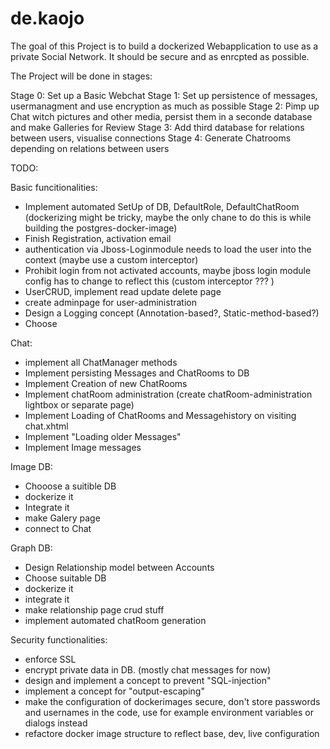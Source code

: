 # de.kaojo
The goal of this Project is to build a dockerized Webapplication to use as a private Social Network. It should be secure and as enrcpted as possible.

The Project will be done in stages:

Stage 0: Set up a Basic Webchat
Stage 1: Set up persistence of messages, usermanagment and use encryption as much as possible
Stage 2: Pimp up Chat witch pictures and other media, persist them in a seconde database and make Galleries for Review
Stage 3: Add third database for relations between users, visualise connections
Stage 4: Generate Chatrooms depending on relations between users

TODO:

Basic funcitionalities:
* Implement automated SetUp of DB, DefaultRole, DefaultChatRoom (dockerizing might be tricky, maybe the only chane to do this is while building the postgres-docker-image)
* Finish Registration, activation email
* authentication via Jboss-Loginmodule needs to load the user into the context (maybe use a custom interceptor)
* Prohibit login from not activated accounts, maybe jboss login module config has to change to reflect this (custom interceptor ??? )
* UserCRUD, implement read update delete page
* create adminpage for user-administration
* Design a Logging concept (Annotation-based?, Static-method-based?)
* Choose 

Chat:
* implement all ChatManager methods
* Implement persisting Messages and ChatRooms to DB
* Implement Creation of new ChatRooms
* Implement chatRoom administration (create chatRoom-administration lightbox or separate page)
* Implement Loading of ChatRooms and Messagehistory on visiting chat.xhtml
* Implement "Loading older Messages"
* Implement Image messages

Image DB:
* Chooose a suitible DB
* dockerize it
* Integrate it
* make Galery page
* connect to Chat

Graph DB:
* Design Relationship model between Accounts
* Choose suitable DB
* dockerize it
* integrate it
* make relationship page crud stuff
* implement automated chatRoom generation


Security functionalities:
* enforce SSL
* encrypt private data in DB. (mostly chat messages for now)
* design and implement a concept to prevent "SQL-injection"
* implement a concept for "output-escaping"
* make the configuration of dockerimages secure, don't store passwords and usernames in the code, use for example environment variables or dialogs instead
* refactore docker image structure to reflect base, dev, live configuration

